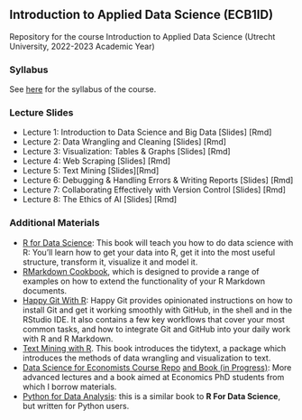 ## Introduction to Applied Data Science (ECB1ID)

Repository for the course Introduction to Applied Data Science (Utrecht University, 2022-2023 Academic Year)

### Syllabus

See [here](https://github.com/basm92/intro_ads/blob/master/syllabus/syllabus.pdf) for the syllabus of the course. 

### Lecture Slides

- Lecture 1: Introduction to Data Science and Big Data [Slides] [Rmd]
- Lecture 2: Data Wrangling and Cleaning [Slides] [Rmd]
- Lecture 3: Visualization: Tables & Graphs [Slides] [Rmd]
- Lecture 4: Web Scraping [Slides] [Rmd]
- Lecture 5: Text Mining [Slides][Rmd]
- Lecture 6: Debugging & Handling Errors & Writing Reports [Slides] [Rmd]
- Lecture 7: Collaborating Effectively with Version Control [Slides] [Rmd]
- Lecture 8: The Ethics of AI [Slides] [Rmd]

### Additional Materials

  - [R for Data Science](https://r4ds.had.co.nz/): This book will teach you how to do data science with R: You’ll learn how to get your data into R, get it into the most useful structure, transform it, visualize it and model it.
  - [RMarkdown Cookbook](https://bookdown.org/yihui/rmarkdown-cookbook/), which is designed to provide a range of examples on how to extend the functionality of your R Markdown documents. 
  - [Happy Git With R](https://happygitwithr.com/): Happy Git provides opinionated instructions on how to install Git and get it working smoothly with GitHub, in the shell and in the RStudio IDE. It also contains a few key workflows that cover your most common tasks, and how to integrate Git and GitHub into your daily work with R and R Markdown.
  - [Text Mining with R](https://www.tidytextmining.com/). This book introduces the tidytext, a package which introduces the methods of data wrangling and visualization to text. 
- [Data Science for Economists Course Repo](https://github.com/uo-ec607/lectures) [and Book (in Progress)](https://grantmcdermott.com/ds4e/spatial-analysis.html): More advanced lectures and a book aimed at Economics PhD students from which I borrow materials.
- [Python for Data Analysis](https://wesmckinney.com/book/): this is a similar book to **R For Data Science**, but written for Python users. 
